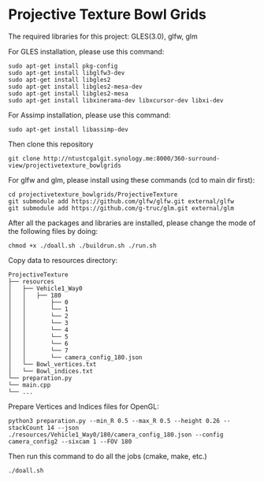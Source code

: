 # Projective Texture Bowl Grids

The required libraries for this project: GLES(3.0), glfw, glm

For GLES installation, please use this command:

```
sudo apt-get install pkg-config
sudo apt-get install libglfw3-dev
sudo apt-get install libgles2
sudo apt-get install libgles2-mesa-dev
sudo apt-get install libgles2-mesa
sudo apt-get install libxinerama-dev libxcursor-dev libxi-dev
```

For Assimp installation, please use this command:

```
sudo apt-get install libassimp-dev
```

Then clone this repository

```
git clone http://ntustcgalgit.synology.me:8000/360-surround-view/projectivetexture_bowlgrids
```

For glfw and glm, please install using these commands (cd to main dir first):

```
cd projectivetexture_bowlgrids/ProjectiveTexture
git submodule add https://github.com/glfw/glfw.git external/glfw
git submodule add https://github.com/g-truc/glm.git external/glm
```

After all the packages and libraries are installed, please change the mode of the following files by doing:

```
chmod +x ./doall.sh ./buildrun.sh ./run.sh
```

Copy data to resources directory:

```
ProjectiveTexture
├── resources
│   ├── Vehicle1_Way0
│   │   ├── 180
│   │       ├── 0
│   │       └── 1
│   │       └── 2
│   │       └── 3
│   │       └── 4
│   │       └── 5
│   │       └── 6
│   │       └── 7
│   │       └── camera_config_180.json
│   └── Bowl_vertices.txt
│   └── Bowl_indices.txt
└── preparation.py
└── main.cpp
└── ...
```

Prepare Vertices and Indices files for OpenGL:

```
python3 preparation.py --min_R 0.5 --max_R 0.5 --height 0.26 --stackCount 14 --json ./resources/Vehicle1_Way0/180/camera_config_180.json --config camera_config2 --sixcam 1 --FOV 180
```

Then run this command to do all the jobs (cmake, make, etc.)
```
./doall.sh
```


